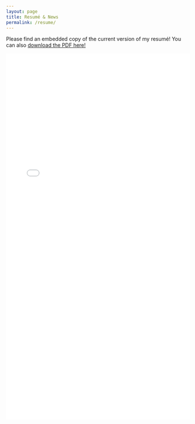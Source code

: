 ```yaml
---
layout: page
title: Resumé & News
permalink: /resume/
---
```


Please find an embedded copy of the current version of my resumé! You can also [download the PDF here!](/docs/Resume_April.pdf)


<iframe src="/docs/Resume_April.pdf" class="gde-frame" style="height: 1000px; width: 100%; border: none;" scrolling="yes"></iframe>

<!-- {% include embedpdf.html code="f5p4nwg73ruxbho/svm-cv.pdf" width=100 height=800 %} -->

&nbsp;

